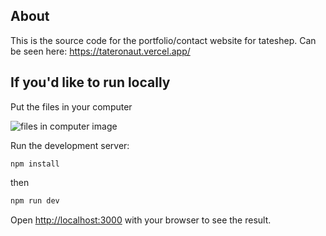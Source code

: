 ## About

This is the source code for the portfolio/contact website for tateshep. Can be seen here:
https://tateronaut.vercel.app/

## If you'd like to run locally

Put the files in your computer

![files in computer image](https://media2.giphy.com/media/xUPGcmvgjMIEhy6jZu/giphy.gif?cid=ecf05e4747d9b8db584932300e521cbee2990286bf2f8f4b&rid=giphy.gif)

Run the development server:

```
npm install
```

then

```bash
npm run dev

```

Open [http://localhost:3000](http://localhost:3000) with your browser to see the result.

